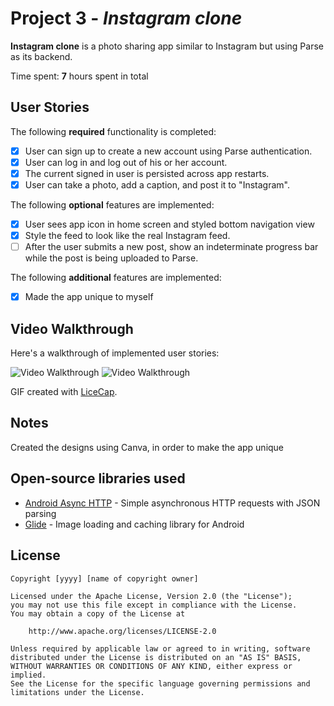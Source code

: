 # Project 3 - *Instagram clone*

**Instagram clone** is a photo sharing app similar to Instagram but using Parse as its backend.

Time spent: **7** hours spent in total

## User Stories

The following **required** functionality is completed:

- [x] User can sign up to create a new account using Parse authentication.
- [x] User can log in and log out of his or her account.
- [x] The current signed in user is persisted across app restarts.
- [x] User can take a photo, add a caption, and post it to "Instagram".

The following **optional** features are implemented:

- [x] User sees app icon in home screen and styled bottom navigation view
- [x] Style the feed to look like the real Instagram feed.
- [ ] After the user submits a new post, show an indeterminate progress bar while the post is being uploaded to Parse.

The following **additional** features are implemented:

- [x] Made the app unique to myself

## Video Walkthrough

Here's a walkthrough of implemented user stories:

<img src='https://user-images.githubusercontent.com/93622904/160155180-0ecfc3ac-878d-4ecb-9326-7739cb996f14.gif' title='Video Walkthrough' width='' alt='Video Walkthrough' />

<img src='https://user-images.githubusercontent.com/93622904/160154971-3d5e9f2f-f0ab-4623-ae44-87b028945485.gif' title='Video Walkthrough' width='' alt='Video Walkthrough' />

GIF created with [LiceCap](http://www.cockos.com/licecap/).

## Notes

Created the designs using Canva, in order to make the app unique

## Open-source libraries used

- [Android Async HTTP](https://github.com/codepath/CPAsyncHttpClient) - Simple asynchronous HTTP requests with JSON parsing
- [Glide](https://github.com/bumptech/glide) - Image loading and caching library for Android

## License

    Copyright [yyyy] [name of copyright owner]

    Licensed under the Apache License, Version 2.0 (the "License");
    you may not use this file except in compliance with the License.
    You may obtain a copy of the License at

        http://www.apache.org/licenses/LICENSE-2.0

    Unless required by applicable law or agreed to in writing, software
    distributed under the License is distributed on an "AS IS" BASIS,
    WITHOUT WARRANTIES OR CONDITIONS OF ANY KIND, either express or implied.
    See the License for the specific language governing permissions and
    limitations under the License.
